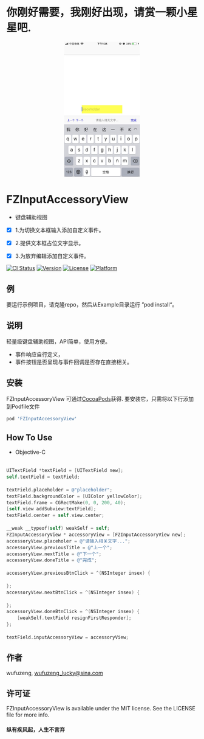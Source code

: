 # 你刚好需要，我刚好出现，请赏一颗小星星吧.

<p align="center" >
<img src="https://raw.githubusercontent.com/wufuzeng/FZInputAccessoryView/master/Screenshots/771561095316_.pic.jpg" title="FZInputAccessoryView" width = '200px'>
</p>


# FZInputAccessoryView
- 键盘辅助视图 
- [x]  1.为切换文本框输入添加自定义事件。
- [x]  2.提供文本框占位文字显示。
- [x]  3.为放弃编辑添加自定义事件。
 

[![CI Status](https://img.shields.io/travis/wufuzeng/FZInputAccessoryView.svg?style=flat)](https://travis-ci.org/wufuzeng/FZInputAccessoryView)
[![Version](https://img.shields.io/cocoapods/v/FZInputAccessoryView.svg?style=flat)](https://cocoapods.org/pods/FZInputAccessoryView)
[![License](https://img.shields.io/cocoapods/l/FZInputAccessoryView.svg?style=flat)](https://cocoapods.org/pods/FZInputAccessoryView)
[![Platform](https://img.shields.io/cocoapods/p/FZInputAccessoryView.svg?style=flat)](https://cocoapods.org/pods/FZInputAccessoryView)

## 例

要运行示例项目，请克隆repo，然后从Example目录运行 ”pod install“。

## 说明
轻量级键盘辅助视图，API简单，使用方便。
- 事件响应自行定义，
- 事件按钮是否呈现与事件回调是否存在直接相关。

## 安装

FZInputAccessoryView 可通过[CocoaPods](https://cocoapods.org)获得. 要安装它，只需将以下行添加到Podfile文件

```ruby
pod 'FZInputAccessoryView'
```

## How To Use

* Objective-C

```objective-c

UITextField *textField = [UITextField new];
self.textField = textField;

textField.placeholder = @"placeholder";
textField.backgroundColor = [UIColor yellowColor];
textField.frame = CGRectMake(0, 0, 200, 40);
[self.view addSubview:textField];
textField.center = self.view.center;

__weak __typeof(self) weakSelf = self;
FZInputAccessoryView * accessoryView = [FZInputAccessoryView new];
accessoryView.placeholer = @"请输入相关文字...";
accessoryView.previousTitle = @"上一个";
accessoryView.nextTitle = @"下一个";
accessoryView.doneTitle = @"完成";

accessoryView.previousBtnClick = ^(NSInteger insex) {

};
accessoryView.nextBtnClick = ^(NSInteger insex) {

};
accessoryView.doneBtnClick = ^(NSInteger insex) {
    [weakSelf.textField resignFirstResponder];
};

textField.inputAccessoryView = accessoryView;
```

## 作者

wufuzeng, wufuzeng_lucky@sina.com

## 许可证

FZInputAccessoryView is available under the MIT license. See the LICENSE file for more info.

#### 纵有疾风起，人生不言弃
